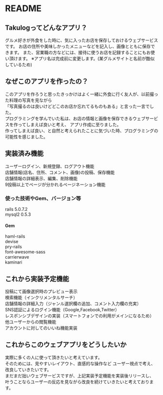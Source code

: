 # README

## Takulogってどんなアプリ？
グルメ好きが外食をした時に、気に入ったお店を保存しておけるウェブサービスです。
お店の住所や美味しかったメニューなどを記入し、画像とともに保存できます。
また、営業職の方などには、接待に使うお店を記録することにもお使い頂けます。
※アプリ名は完成前に変更します。(某グルメサイトと名前が酷似しているため)

## なぜこのアプリを作ったの？
このアプリを作ろうと思ったきっかけはよく一緒に外食に行く友人が、以前撮った料理の写真を見ながら  
「写真撮るのは良いけどどこのお店か忘れてるものもある」と言った一言でした。  
プログラミングを学んでいた私は、お店の情報と画像を保存できるウェブサービスを作ってしまえば良いと考え、
アプリ作成に至りました。<br>
作ってしまえば良い、と自然と考えられたことに気づいた時、プログラミングの可能性を感じました。

## 実装済み機能
ユーザーログイン、新規登録、ログアウト機能<br>
店舗情報(店名、住所、コメント、画像)の投稿、保存機能<br>
店舗情報の詳細表示、編集、削除機能<br>
9投稿以上でページが分かれるページネーション機能<br>

### 使った技術やGem、バージョン等
rails 5.0.7.2<br>
mysql2 0.5.3<br>

#### Gem
haml-rails<br>
devise<br>
pry-rails<br>
font-awesome-sass<br>
carrierwave<br>
kaminari<br>

## これから実装予定機能
投稿にて画像選択時のプレビュー表示<br>
検索機能（インクリメンタルサーチ）<br>
店舗情報の詳細入力（ジャンル選択欄の追加、コメント入力欄の充実）<br>
SNS認証によるログイン機能（Google,Facebook,Twitter）<br>
レスポンシブデザインの実装（スマートフォンでの利用がメインになるため）<br>
他ユーザーからの閲覧機能<br>
アカウントに対してのいいね機能実装<br>

## これからこのウェブアプリをどうしたいか
実際に多くの人に使って頂きたいと考えています。<br>
そのためには、見やすいレイアウト、直感的な操作など
ユーザー視点で考え、改良していきたいです。<br>
まだまだ拙いウェブサービスですが、上記実装予定機能を実装後リリースし、<br>
叶うことならユーザーの反応を見ながら改良を続けていきたいと考えております。
